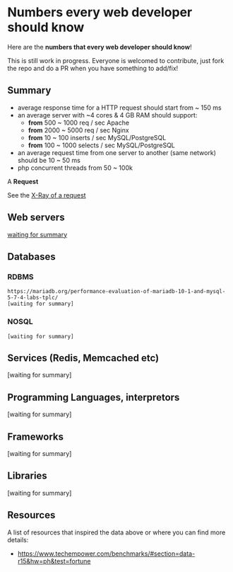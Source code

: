 # Numbers every web developer should know

Here are the __numbers that every web developer should know__!

This is still work in progress. 
Everyone is welcomed to contribute, just fork the repo and do a PR when you have something to add/fix!

## Summary

 - average response time for a HTTP request should start from ~ 150 ms
 - an average server with ~4 cores & 4 GB RAM should support:
   - __from__ 500 ~ 1000 req / sec Apache
   - __from__ 2000 ~ 5000 req / sec Nginx
   - __from__ 10 ~ 100 inserts / sec MySQL/PostgreSQL
   - __from__ 100 ~ 1000 selects / sec MySQL/PostgreSQL
 - an average request time from one server to another (same network) should be 10 ~ 50 ms
 - php concurrent threads from 50 ~ 100k

A __Request__
 
 See the [X-Ray of a request](benchmarks/request.md)

## Web servers
  [waiting for summary](benchmarks/webservers.md)

## Databases

  ### RDBMS
    https://mariadb.org/performance-evaluation-of-mariadb-10-1-and-mysql-5-7-4-labs-tplc/
    [waiting for summary]
  ### NOSQL
    [waiting for summary]

## Services (Redis, Memcached etc)
  [waiting for summary]

## Programming Languages, interpretors
  [waiting for summary]

## Frameworks
  [waiting for summary]

## Libraries
  [waiting for summary]

## Resources
A list of resources that inspired the data above or where you can find more details:

 - https://www.techempower.com/benchmarks/#section=data-r15&hw=ph&test=fortune
